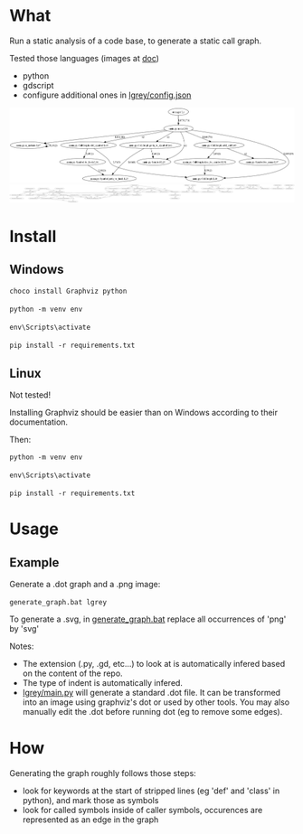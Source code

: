# What

Run a static analysis of a code base, to generate a static call graph.

Tested those languages (images at [doc](doc))
- python
- gdscript
- configure additional ones in [lgrey/config.json](lgrey/config.json)

![image](doc/example_python_graph_dot.png)
![image](doc/example_godot_graph_dot.png)

# Install

## Windows

```
choco install Graphviz python

python -m venv env

env\Scripts\activate

pip install -r requirements.txt
```

## Linux

Not tested!

Installing Graphviz should be easier than on Windows according to their documentation.

Then:

```
python -m venv env

env\Scripts\activate

pip install -r requirements.txt
```

# Usage

## Example

Generate a .dot graph and a .png image:

```generate_graph.bat lgrey```

To generate a .svg, in [generate_graph.bat](generate_graph.bat) replace all occurrences of 'png' by 'svg'

Notes:
- The extension (.py, .gd, etc...) to look at is automatically infered based on the content of the repo.
- The type of indent is automatically infered.
- [lgrey/main.py](lgrey/main.py) will generate a standard .dot file. It can be transformed into an image using graphviz's dot or used by other tools. You may also manually edit the .dot before running dot (eg to remove some edges).

# How

Generating the graph roughly follows those steps:
- look for keywords at the start of stripped lines (eg 'def' and 'class' in python), and mark those as symbols
- look for called symbols inside of caller symbols, occurences are represented as an edge in the graph
